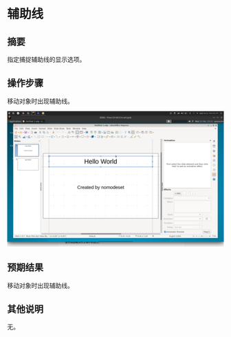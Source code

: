# 辅助线

## 摘要

指定捕捉辅助线的显示选项。

## 操作步骤

移动对象时出现辅助线。

![](./img/辅助线-1.png)

## 预期结果

移动对象时出现辅助线。

## 其他说明

无。
